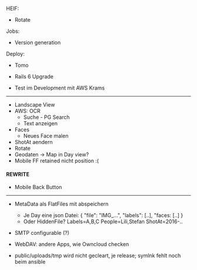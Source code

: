 HEIF:

- Rotate

Jobs:

- Version generation

Deploy:

- Tomo

- Rails 6 Upgrade
- Test im Development mit AWS Krams

---


* Landscape View
* AWS: OCR
  * Suche - PG Search
  * Text anzeigen
* Faces
  * Neues Face malen
* ShotAt aendern
* Rotate
* Geodaten -> Map in Day view?
* Mobile FF retained nicht position :(

#### REWRITE

* Mobile Back Button


---

* MetaData als FlatFiles mit abspeichern
  * Je Day eine json Datei:
  {
    "file": "IMG_...",
    "labels": [..],
    "faces: [..]
  }
  * Oder HiddenFile?
    Labels=A,B,C
    People=Lili,Stefan
    ShotAt=2016-..

* SMTP configurable (?)

* WebDAV: andere Apps, wie Owncloud checken
* public/uploads/tmp wird nicht gecleart, je release; symlnk fehlt noch beim ansible
